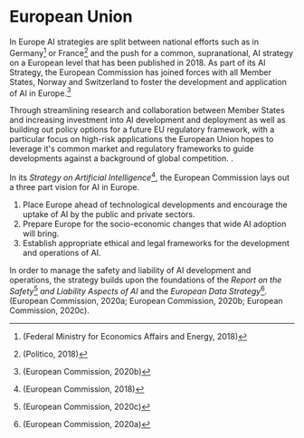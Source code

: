 # European Union

In Europe AI strategies are split between national efforts such as in
Germany[^4] or France[^5] and the push for a common, supranational, AI
strategy on a European level that has been published in 2018. As part of
its AI Strategy, the European Commission has joined forces with all
Member States, Norway and Switzerland to foster the development and
application of AI in Europe.[^6]

Through streamlining research and collaboration between Member States
and increasing investment into AI development and deployment as well as
building out policy options for a future EU regulatory framework, with a
particular focus on high-risk applications the European Union hopes to
leverage it's common market and regulatory frameworks to guide
developments against a background of global competition. .

In its *Strategy on Artificial Intelligence*[^7], the European
Commission lays out a three part vision for AI in Europe.

1. Place Europe ahead of technological developments and encourage the uptake of AI by the public and private sectors.
2. Prepare Europe for the socio-economic changes that wide AI adoption will bring.
3. Establish appropriate ethical and legal frameworks for the development and operations of AI.

In order to manage the safety and liability of AI development and
operations, the strategy builds upon the foundations of the *Report on
the Safety*[^8] *and Liability Aspects of AI* and the *European Data
Strategy*[^9]*.* (European Commission, 2020a; European Commission,
2020b; European Commission, 2020c).

[^4]: (Federal Ministry for Economics Affairs and Energy, 2018)

[^5]: (Politico, 2018)

[^6]: (European Commission, 2020b)

[^7]: (European Commission, 2018)

[^8]: (European Commission, 2020c)

[^9]: (European Commission, 2020a)
